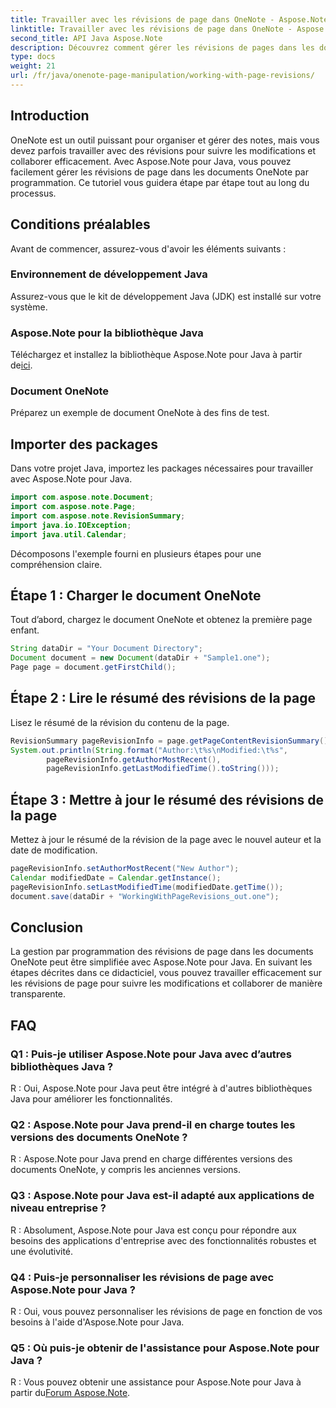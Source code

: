 ```yaml
---
title: Travailler avec les révisions de page dans OneNote - Aspose.Note
linktitle: Travailler avec les révisions de page dans OneNote - Aspose.Note
second_title: API Java Aspose.Note
description: Découvrez comment gérer les révisions de pages dans les documents OneNote à l'aide d'Aspose.Note pour Java. Fournit un guide étape par étape pour un suivi et une collaboration efficaces des révisions.
type: docs
weight: 21
url: /fr/java/onenote-page-manipulation/working-with-page-revisions/
---
```

## Introduction

OneNote est un outil puissant pour organiser et gérer des notes, mais vous devez parfois travailler avec des révisions pour suivre les modifications et collaborer efficacement. Avec Aspose.Note pour Java, vous pouvez facilement gérer les révisions de page dans les documents OneNote par programmation. Ce tutoriel vous guidera étape par étape tout au long du processus.

## Conditions préalables

Avant de commencer, assurez-vous d'avoir les éléments suivants :

### Environnement de développement Java

Assurez-vous que le kit de développement Java (JDK) est installé sur votre système.

### Aspose.Note pour la bibliothèque Java

Téléchargez et installez la bibliothèque Aspose.Note pour Java à partir de[ici](https://releases.aspose.com/note/java/).

### Document OneNote

Préparez un exemple de document OneNote à des fins de test.

## Importer des packages

Dans votre projet Java, importez les packages nécessaires pour travailler avec Aspose.Note pour Java.

```java
import com.aspose.note.Document;
import com.aspose.note.Page;
import com.aspose.note.RevisionSummary;
import java.io.IOException;
import java.util.Calendar;
```

Décomposons l'exemple fourni en plusieurs étapes pour une compréhension claire.

## Étape 1 : Charger le document OneNote

Tout d’abord, chargez le document OneNote et obtenez la première page enfant.

```java
String dataDir = "Your Document Directory";
Document document = new Document(dataDir + "Sample1.one");
Page page = document.getFirstChild();
```

## Étape 2 : Lire le résumé des révisions de la page

Lisez le résumé de la révision du contenu de la page.

```java
RevisionSummary pageRevisionInfo = page.getPageContentRevisionSummary();
System.out.println(String.format("Author:\t%s\nModified:\t%s",
        pageRevisionInfo.getAuthorMostRecent(),
        pageRevisionInfo.getLastModifiedTime().toString()));
```

## Étape 3 : Mettre à jour le résumé des révisions de la page

Mettez à jour le résumé de la révision de la page avec le nouvel auteur et la date de modification.

```java
pageRevisionInfo.setAuthorMostRecent("New Author");
Calendar modifiedDate = Calendar.getInstance();
pageRevisionInfo.setLastModifiedTime(modifiedDate.getTime());
document.save(dataDir + "WorkingWithPageRevisions_out.one");
```

## Conclusion

La gestion par programmation des révisions de page dans les documents OneNote peut être simplifiée avec Aspose.Note pour Java. En suivant les étapes décrites dans ce didacticiel, vous pouvez travailler efficacement sur les révisions de page pour suivre les modifications et collaborer de manière transparente.

## FAQ

### Q1 : Puis-je utiliser Aspose.Note pour Java avec d’autres bibliothèques Java ?

R : Oui, Aspose.Note pour Java peut être intégré à d'autres bibliothèques Java pour améliorer les fonctionnalités.

### Q2 : Aspose.Note pour Java prend-il en charge toutes les versions des documents OneNote ?

R : Aspose.Note pour Java prend en charge différentes versions des documents OneNote, y compris les anciennes versions.

### Q3 : Aspose.Note pour Java est-il adapté aux applications de niveau entreprise ?

R : Absolument, Aspose.Note pour Java est conçu pour répondre aux besoins des applications d'entreprise avec des fonctionnalités robustes et une évolutivité.

### Q4 : Puis-je personnaliser les révisions de page avec Aspose.Note pour Java ?

R : Oui, vous pouvez personnaliser les révisions de page en fonction de vos besoins à l'aide d'Aspose.Note pour Java.

### Q5 : Où puis-je obtenir de l'assistance pour Aspose.Note pour Java ?

 R : Vous pouvez obtenir une assistance pour Aspose.Note pour Java à partir du[Forum Aspose.Note](https://forum.aspose.com/c/note/28).